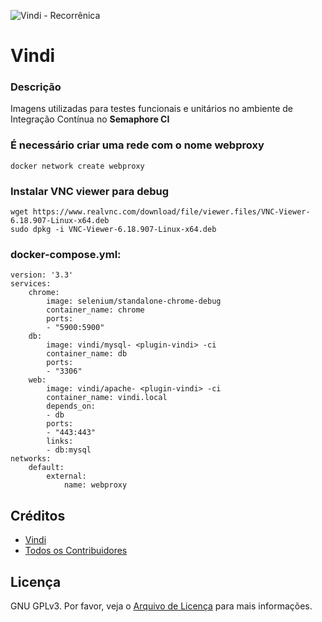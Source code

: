 ![Vindi - Recorrênica](https://blog.vindi.com.br/wp-content/uploads/2018/08/logo-vindi.png)

# Vindi 


### Descrição
Imagens utilizadas para testes funcionais e unitários no ambiente de Integração Contínua no **Semaphore CI**


### É necessário criar uma rede com o nome webproxy

```
docker network create webproxy
```

### Instalar VNC viewer para debug

```
wget https://www.realvnc.com/download/file/viewer.files/VNC-Viewer-6.18.907-Linux-x64.deb
sudo dpkg -i VNC-Viewer-6.18.907-Linux-x64.deb
```


### docker-compose.yml:

```
version: '3.3'
services:
    chrome:
        image: selenium/standalone-chrome-debug
        container_name: chrome
        ports:
        - "5900:5900"
    db:
        image: vindi/mysql- <plugin-vindi> -ci
        container_name: db
        ports:
        - "3306"
    web:
        image: vindi/apache- <plugin-vindi> -ci
        container_name: vindi.local
        depends_on:
        - db
        ports:
        - "443:443"
        links:
        - db:mysql
networks:
    default:
        external:
            name: webproxy
```


## Créditos
- [Vindi](https://github.com/vindi)
- [Todos os Contribuidores](https://github.com/vindi/vindi-magento/contributors)

## Licença
GNU GPLv3. Por favor, veja o [Arquivo de Licença](LICENSE) para mais informações.
